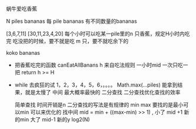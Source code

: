 蜗牛爱吃香蕉

N piles bananas 每 pile bananas 有不同数量的bananas

[3,6,7,11]
[30,11,23,4,20]
每个小时可以吃某一pile里的n 只香蕉，规定H小时内吃完 吃没把的时候，要不就是吃 m 只，要不就吃余下的

koko bananas
- 把香蕉吃完的函数 canEatAllBanans
    h 来自吃法规则 一小时mid 一次只吃一把 
    return h >= H 

- while 去疯狂的试
    1，2，3，4，5，6，。。。。 Math.max(...piles)
    能拿到结果，就是太慢了
    中间 最大概率最快的 二分查找
    二分查找优化查找的效率

    简单查找 时间开销是n 二分查找的写法是有规律的
    min max 要找的是最小可以min 可以来优化的
    找中间 mid = min + ((max-min) >> 1) , 
    小了 mid +1 新的min  大了 mid-1 新的y
    log2(N) 